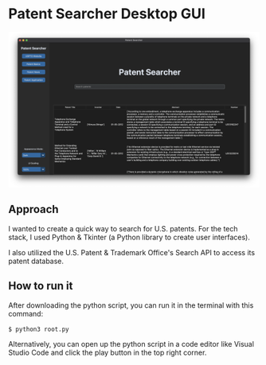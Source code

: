 # Patent Searcher Desktop GUI

![Patent Searcher GUI Image](patentSearcherImage.png)

## Approach

I wanted to create a quick way to search for U.S. patents. For the tech stack, I used Python & Tkinter (a Python library to create user interfaces). 

I also utilized the U.S. Patent & Trademark Office's Search API to access its patent database. 

## How to run it

After downloading the python script, you can run it in the terminal with this command:


    $ python3 root.py


Alternatively, you can open up the python script in a code editor like Visual Studio Code and click the play button in the top right corner.